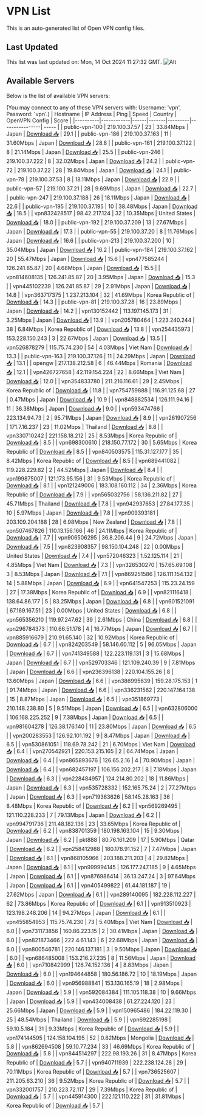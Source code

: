 # VPN List

This is an auto-generated list of Open VPN config files.

## Last Updated

This list was last updated on: Mon, 14 Oct 2024 11:27:32 GMT.
![Alt](https://repobeats.axiom.co/api/embed/186b98318ef1479477931607c1ad7d823f12451f.svg "Repobeats analytics image")

## Available Servers

Below is the list of available VPN servers:

(You may connect to any of these VPN servers with: Username: 'vpn', Password: 'vpn'.)
| Hostname | IP Address | Ping | Speed | Country | OpenVPN Config | Score |
|----------|------------|------|-------|---------|----------------| ----- |
| public-vpn-100 | 219.100.37.57 | 23 | 33.84Mbps | Japan | [Download 📥](./configs/server_0_JP.ovpn) | 29.1 |
| public-vpn-186 | 219.100.37.163 | 11 | 31.60Mbps | Japan | [Download 📥](./configs/server_1_JP.ovpn) | 28.8 |
| public-vpn-161 | 219.100.37.122 | 8 | 21.14Mbps | Japan | [Download 📥](./configs/server_2_JP.ovpn) | 25.5 |
| public-vpn-246 | 219.100.37.222 | 8 | 32.02Mbps | Japan | [Download 📥](./configs/server_3_JP.ovpn) | 24.2 |
| public-vpn-72 | 219.100.37.22 | 28 | 19.84Mbps | Japan | [Download 📥](./configs/server_4_JP.ovpn) | 24.1 |
| public-vpn-78 | 219.100.37.53 | 8 | 18.11Mbps | Japan | [Download 📥](./configs/server_5_JP.ovpn) | 22.9 |
| public-vpn-57 | 219.100.37.21 | 28 | 9.69Mbps | Japan | [Download 📥](./configs/server_6_JP.ovpn) | 22.7 |
| public-vpn-247 | 219.100.37.188 | 26 | 18.11Mbps | Japan | [Download 📥](./configs/server_7_JP.ovpn) | 22.6 |
| public-vpn-195 | 219.100.37.195 | 10 | 38.48Mbps | Japan | [Download 📥](./configs/server_8_JP.ovpn) | 18.5 |
| vpn832428517 | 98.42.217.124 | 32 | 10.35Mbps | United States | [Download 📥](./configs/server_9_US.ovpn) | 18.0 |
| public-vpn-192 | 219.100.37.209 | 13 | 27.67Mbps | Japan | [Download 📥](./configs/server_10_JP.ovpn) | 17.3 |
| public-vpn-55 | 219.100.37.20 | 8 | 11.76Mbps | Japan | [Download 📥](./configs/server_11_JP.ovpn) | 16.6 |
| public-vpn-213 | 219.100.37.200 | 10 | 35.04Mbps | Japan | [Download 📥](./configs/server_12_JP.ovpn) | 16.2 |
| public-vpn-184 | 219.100.37.162 | 20 | 55.47Mbps | Japan | [Download 📥](./configs/server_13_JP.ovpn) | 15.6 |
| vpn477585244 | 126.241.85.87 | 20 | 4.68Mbps | Japan | [Download 📥](./configs/server_14_JP.ovpn) | 15.5 |
| vpn814608135 | 126.241.85.87 | 20 | 3.95Mbps | Japan | [Download 📥](./configs/server_15_JP.ovpn) | 15.3 |
| vpn445102239 | 126.241.85.87 | 29 | 2.91Mbps | Japan | [Download 📥](./configs/server_16_JP.ovpn) | 14.8 |
| vpn363717375 | 1.237.213.104 | 32 | 41.69Mbps | Korea Republic of | [Download 📥](./configs/server_17_KR.ovpn) | 14.3 |
| public-vpn-81 | 219.100.37.28 | 16 | 23.89Mbps | Japan | [Download 📥](./configs/server_18_JP.ovpn) | 14.2 |
| vpn130152442 | 113.197.145.173 | 31 | 3.25Mbps | Japan | [Download 📥](./configs/server_19_JP.ovpn) | 13.9 |
| vpn205780464 | 1.223.240.244 | 38 | 6.84Mbps | Korea Republic of | [Download 📥](./configs/server_20_KR.ovpn) | 13.8 |
| vpn254435973 | 153.228.150.243 | 3 | 22.67Mbps | Japan | [Download 📥](./configs/server_21_JP.ovpn) | 13.5 |
| vpn526878279 | 115.75.74.230 | 54 | 4.03Mbps | Viet Nam | [Download 📥](./configs/server_22_VN.ovpn) | 13.3 |
| public-vpn-163 | 219.100.37.126 | 11 | 24.29Mbps | Japan | [Download 📥](./configs/server_23_JP.ovpn) | 13.1 |
| opengw | 217.138.212.58 | 6 | 46.44Mbps | Romania | [Download 📥](./configs/server_24_RO.ovpn) | 12.1 |
| vpn426727658 | 42.119.154.224 | 22 | 8.66Mbps | Viet Nam | [Download 📥](./configs/server_25_VN.ovpn) | 12.0 |
| vpn354833780 | 211.216.116.61 | 29 | 2.45Mbps | Korea Republic of | [Download 📥](./configs/server_26_KR.ovpn) | 11.8 |
| vpn754759888 | 116.91.125.68 | 27 | 0.47Mbps | Japan | [Download 📥](./configs/server_27_JP.ovpn) | 10.9 |
| vpn848882534 | 126.111.94.16 | 11 | 36.38Mbps | Japan | [Download 📥](./configs/server_28_JP.ovpn) | 9.0 |
| vpn593474766 | 223.134.94.73 | 2 | 95.71Mbps | Japan | [Download 📥](./configs/server_29_JP.ovpn) | 8.9 |
| vpn261907256 | 171.7.16.237 | 23 | 11.02Mbps | Thailand | [Download 📥](./configs/server_30_TH.ovpn) | 8.8 |
| vpn330710242 | 221.158.18.212 | 25 | 8.53Mbps | Korea Republic of | [Download 📥](./configs/server_31_KR.ovpn) | 8.5 |
| vpn698300610 | 218.150.77.172 | 30 | 5.65Mbps | Korea Republic of | [Download 📥](./configs/server_32_KR.ovpn) | 8.5 |
| vpn840503575 | 115.31.127.177 | 35 | 8.42Mbps | Korea Republic of | [Download 📥](./configs/server_33_KR.ovpn) | 8.5 |
| vpn689441082 | 119.228.229.82 | 2 | 44.52Mbps | Japan | [Download 📥](./configs/server_34_JP.ovpn) | 8.4 |
| vpn199875007 | 121.173.95.156 | 31 | 9.53Mbps | Korea Republic of | [Download 📥](./configs/server_35_KR.ovpn) | 8.1 |
| vpn121249006 | 183.108.160.112 | 34 | 2.36Mbps | Korea Republic of | [Download 📥](./configs/server_36_KR.ovpn) | 7.9 |
| vpn565032756 | 58.136.211.82 | 27 | 45.71Mbps | Thailand | [Download 📥](./configs/server_37_TH.ovpn) | 7.8 |
| vpn942937653 | 27.84.177.35 | 10 | 5.97Mbps | Japan | [Download 📥](./configs/server_38_JP.ovpn) | 7.8 |
| vpn909393181 | 203.109.204.188 | 28 | 6.98Mbps | New Zealand | [Download 📥](./configs/server_39_NZ.ovpn) | 7.8 |
| vpn507467826 | 110.13.156.166 | 46 | 24.11Mbps | Korea Republic of | [Download 📥](./configs/server_40_KR.ovpn) | 7.7 |
| vpn906506295 | 36.8.206.44 | 9 | 24.72Mbps | Japan | [Download 📥](./configs/server_41_JP.ovpn) | 7.5 |
| vpn823908357 | 98.150.104.248 | 22 | 0.00Mbps | United States | [Download 📥](./configs/server_42_US.ovpn) | 7.4 |
| vpn572046323 | 1.52.125.114 | 21 | 4.85Mbps | Viet Nam | [Download 📥](./configs/server_43_VN.ovpn) | 7.3 |
| vpn326530270 | 157.65.69.108 | 3 | 8.53Mbps | Japan | [Download 📥](./configs/server_44_JP.ovpn) | 7.1 |
| vpn869251586 | 126.111.154.132 | 14 | 5.88Mbps | Japan | [Download 📥](./configs/server_45_JP.ovpn) | 6.9 |
| vpn641547253 | 115.23.24.159 | 27 | 17.38Mbps | Korea Republic of | [Download 📥](./configs/server_46_KR.ovpn) | 6.9 |
| vpn821116418 | 138.64.86.177 | 5 | 83.25Mbps | Japan | [Download 📥](./configs/server_47_JP.ovpn) | 6.8 |
| vpn601521091 | 67.169.167.51 | 23 | 0.00Mbps | United States | [Download 📥](./configs/server_48_US.ovpn) | 6.8 |
| vpn565356210 | 119.97.247.62 | 39 | 2.61Mbps | China | [Download 📥](./configs/server_49_CN.ovpn) | 6.8 |
| vpn296784373 | 110.66.51.178 | 4 | 16.77Mbps | Japan | [Download 📥](./configs/server_50_JP.ovpn) | 6.7 |
| vpn885916679 | 210.91.65.140 | 32 | 10.92Mbps | Korea Republic of | [Download 📥](./configs/server_51_KR.ovpn) | 6.7 |
| vpn824203549 | 58.146.60.112 | 5 | 96.05Mbps | Japan | [Download 📥](./configs/server_52_JP.ovpn) | 6.7 |
| vpn741349588 | 122.223.119.131 | 3 | 15.68Mbps | Japan | [Download 📥](./configs/server_53_JP.ovpn) | 6.7 |
| vpn529703346 | 121.109.240.39 | 9 | 7.81Mbps | Japan | [Download 📥](./configs/server_54_JP.ovpn) | 6.6 |
| vpn236396138 | 220.104.155.26 | 8 | 13.60Mbps | Japan | [Download 📥](./configs/server_55_JP.ovpn) | 6.6 |
| vpn386995639 | 159.28.175.153 | 1 | 91.74Mbps | Japan | [Download 📥](./configs/server_56_JP.ovpn) | 6.6 |
| vpn336231562 | 220.147.164.138 | 15 | 8.87Mbps | Japan | [Download 📥](./configs/server_57_JP.ovpn) | 6.5 |
| vpn351869773 | 210.148.238.80 | 5 | 9.51Mbps | Japan | [Download 📥](./configs/server_58_JP.ovpn) | 6.5 |
| vpn632806000 | 106.168.225.252 | 9 | 7.38Mbps | Japan | [Download 📥](./configs/server_59_JP.ovpn) | 6.5 |
| vpn981604278 | 126.38.176.140 | 11 | 23.80Mbps | Japan | [Download 📥](./configs/server_60_JP.ovpn) | 6.5 |
| vpn200283553 | 126.92.101.192 | 9 | 8.47Mbps | Japan | [Download 📥](./configs/server_61_JP.ovpn) | 6.5 |
| vpn530861051 | 118.69.78.242 | 21 | 6.70Mbps | Viet Nam | [Download 📥](./configs/server_62_VN.ovpn) | 6.4 |
| vpn270542921 | 220.153.215.165 | 2 | 64.74Mbps | Japan | [Download 📥](./configs/server_63_JP.ovpn) | 6.4 |
| vpn865893676 | 126.65.2.16 | 4 | 70.90Mbps | Japan | [Download 📥](./configs/server_64_JP.ovpn) | 6.4 |
| vpn682457197 | 106.156.202.217 | 8 | 7.18Mbps | Japan | [Download 📥](./configs/server_65_JP.ovpn) | 6.3 |
| vpn228484957 | 124.214.80.202 | 18 | 11.86Mbps | Japan | [Download 📥](./configs/server_66_JP.ovpn) | 6.3 |
| vpn535728332 | 152.165.75.24 | 2 | 77.27Mbps | Japan | [Download 📥](./configs/server_67_JP.ovpn) | 6.3 |
| vpn719363626 | 58.145.28.163 | 36 | 8.48Mbps | Korea Republic of | [Download 📥](./configs/server_68_KR.ovpn) | 6.2 |
| vpn569269495 | 121.110.228.233 | 7 | 79.13Mbps | Japan | [Download 📥](./configs/server_69_JP.ovpn) | 6.2 |
| vpn994791736 | 211.48.182.136 | 23 | 33.65Mbps | Korea Republic of | [Download 📥](./configs/server_70_KR.ovpn) | 6.2 |
| vpn838701359 | 180.198.163.104 | 15 | 9.30Mbps | Japan | [Download 📥](./configs/server_71_JP.ovpn) | 6.2 |
| pkt888 | 80.76.161.209 | 17 | 5.90Mbps | Qatar | [Download 📥](./configs/server_72_QA.ovpn) | 6.2 |
| vpn258412988 | 180.178.91.152 | 7 | 7.47Mbps | Japan | [Download 📥](./configs/server_73_JP.ovpn) | 6.1 |
| vpn868105966 | 203.188.211.203 | 4 | 29.82Mbps | Japan | [Download 📥](./configs/server_74_JP.ovpn) | 6.1 |
| vpn999994145 | 126.177.247.185 | 9 | 4.65Mbps | Japan | [Download 📥](./configs/server_75_JP.ovpn) | 6.1 |
| vpn876986414 | 36.13.247.24 | 3 | 97.64Mbps | Japan | [Download 📥](./configs/server_76_JP.ovpn) | 6.1 |
| vpn405499822 | 61.44.181.187 | 19 | 27.62Mbps | Japan | [Download 📥](./configs/server_77_JP.ovpn) | 6.1 |
| vpn289140095 | 182.228.112.227 | 62 | 73.86Mbps | Korea Republic of | [Download 📥](./configs/server_78_KR.ovpn) | 6.1 |
| vpn913510923 | 123.198.248.206 | 14 | 94.27Mbps | Japan | [Download 📥](./configs/server_79_JP.ovpn) | 6.1 |
| vpn455854953 | 115.75.74.230 | 73 | 5.40Mbps | Viet Nam | [Download 📥](./configs/server_80_VN.ovpn) | 6.0 |
| vpn731173856 | 160.86.223.15 | 2 | 30.41Mbps | Japan | [Download 📥](./configs/server_81_JP.ovpn) | 6.0 |
| vpn821873466 | 222.4.61.143 | 6 | 22.68Mbps | Japan | [Download 📥](./configs/server_82_JP.ovpn) | 6.0 |
| vpn800546781 | 220.146.137.181 | 3 | 9.50Mbps | Japan | [Download 📥](./configs/server_83_JP.ovpn) | 6.0 |
| vpn686485008 | 153.216.27.235 | 8 | 11.56Mbps | Japan | [Download 📥](./configs/server_84_JP.ovpn) | 6.0 |
| vpn710842999 | 126.74.152.136 | 4 | 8.83Mbps | Japan | [Download 📥](./configs/server_85_JP.ovpn) | 6.0 |
| vpn194644858 | 180.56.186.72 | 10 | 18.19Mbps | Japan | [Download 📥](./configs/server_86_JP.ovpn) | 6.0 |
| vpn956988841 | 153.130.165.19 | 18 | 2.98Mbps | Japan | [Download 📥](./configs/server_87_JP.ovpn) | 5.9 |
| vpn592084384 | 111.105.118.38 | 10 | 9.66Mbps | Japan | [Download 📥](./configs/server_88_JP.ovpn) | 5.9 |
| vpn434008438 | 61.27.224.120 | 23 | 25.66Mbps | Japan | [Download 📥](./configs/server_89_JP.ovpn) | 5.9 |
| vpn150965486 | 184.22.119.30 | 25 | 48.54Mbps | Thailand | [Download 📥](./configs/server_90_TH.ovpn) | 5.9 |
| vpn692285198 | 59.10.5.184 | 31 | 9.33Mbps | Korea Republic of | [Download 📥](./configs/server_91_KR.ovpn) | 5.9 |
| vpn174144595 | 124.158.104.195 | 52 | 0.82Mbps | Mongolia | [Download 📥](./configs/server_92_MN.ovpn) | 5.8 |
| vpn862694508 | 59.10.77.234 | 33 | 46.69Mbps | Korea Republic of | [Download 📥](./configs/server_93_KR.ovpn) | 5.8 |
| vpn844514297 | 222.98.193.26 | 31 | 8.47Mbps | Korea Republic of | [Download 📥](./configs/server_94_KR.ovpn) | 5.7 |
| vpn940711939 | 222.238.124.28 | 29 | 70.11Mbps | Korea Republic of | [Download 📥](./configs/server_95_KR.ovpn) | 5.7 |
| vpn736525607 | 211.205.63.210 | 36 | 9.52Mbps | Korea Republic of | [Download 📥](./configs/server_96_KR.ovpn) | 5.7 |
| vpn332001757 | 210.223.72.117 | 29 | 7.39Mbps | Korea Republic of | [Download 📥](./configs/server_97_KR.ovpn) | 5.7 |
| vpn445914300 | 222.121.110.222 | 31 | 31.81Mbps | Korea Republic of | [Download 📥](./configs/server_98_KR.ovpn) | 5.7 |
